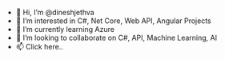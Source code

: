 - 👋 Hi, I’m @dineshjethva
- 👀 I’m interested in C#, Net Core, Web API, Angular Projects
- 🌱 I’m currently learning Azure 
- 💞️ I’m looking to collaborate on C#, API, Machine Learning, AI
- 📫 Click here..

<!---
dineshjethva/dineshjethva is a ✨ special ✨ repository because its `README.md` (this file) appears on your GitHub profile.
You can click the Preview link to take a look at your changes.
--->
